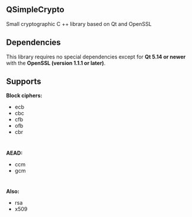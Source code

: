 ## QSimpleCrypto
Small cryptographic C ++ library based on Qt and OpenSSL

## Dependencies
This library requires no special dependencies except for **Qt 5.14 or newer** with the **OpenSSL (version 1.1.1 or later)**.

## Supports
**Block ciphers:**
* ecb
* cbc
* cfb
* ofb
* cbr

#

**AEAD:**
* ccm
* gcm

#

**Also:**
* rsa
* x509
